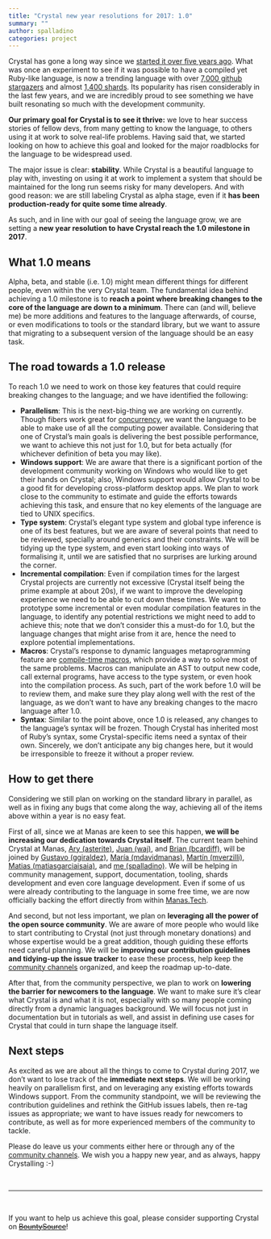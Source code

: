 ```yaml
---
title: "Crystal new year resolutions for 2017: 1.0"
summary: ""
author: spalladino
categories: project
---
```


Crystal has gone a long way since we [started it over five years ago](https://manas.tech/blog/2016/04/01/the-story-behind-crystal/). What was once an experiment to see if it was possible to have a compiled yet Ruby-like language, is now a trending language with over [7,000 github stargazers](https://github.com/crystal-lang/crystal/stargazers) and almost [1,400 shards](http://crystalshards.xyz/). Its popularity has risen considerably in the last few years, and we are incredibly proud to see something we have built resonating so much with the development community.

**Our primary goal for Crystal is to see it thrive:** we love to hear success stories of fellow devs, from many getting to know the language, to others using it at work to solve real-life problems. Having said that, we started looking on how to achieve this goal and looked for the major roadblocks for the language to be widespread used.

The major issue is clear: **stability**. While Crystal is a beautiful language to play with, investing on using it at work to implement a system that should be maintained for the long run seems risky for many developers. And with good reason: we are still labeling Crystal as alpha stage, even if it **has been production-ready for quite some time already**.

As such, and in line with our goal of seeing the language grow, we are setting a **new year resolution to have Crystal reach the 1.0 milestone in 2017**.

## What 1.0 means

Alpha, beta, and stable (i.e. 1.0) might mean different things for different people, even within the very Crystal team. The fundamental idea behind achieving a 1.0 milestone is to **reach a point where breaking changes to the core of the language are down to a minimum**. There can (and will, believe me) be more additions and features to the language afterwards, of course, or even modifications to tools or the standard library, but we want to assure that migrating to a subsequent version of the language should be an easy task.

## The road towards a 1.0 release

To reach 1.0 we need to work on those key features that could require breaking changes to the language; and we have identified the following:

- **Parallelism**: This is the next-big-thing we are working on currently. Though fibers work great for [concurrency](https://crystal-lang.org/reference/guides/concurrency.html), we want the language to be able to make use of all the computing power available. Considering that one of Crystal’s main goals is delivering the best possible performance, we want to achieve this not just for 1.0, but for beta actually (for whichever definition of beta you may like).
- **Windows support**: We are aware that there is a significant portion of the development community working on Windows who would like to get their hands on Crystal; also, Windows support would allow Crystal to be a good fit for developing cross-platform desktop apps. We plan to work close to the community to estimate and guide the efforts towards achieving this task, and ensure that no key elements of the language are tied to UNIX specifics.
- **Type system**: Crystal’s elegant type system and global type inference is one of its best features, but we are aware of several points that need to be reviewed, specially around generics and their constraints. We will be tidying up the type system, and even start looking into ways of formalising it, until we are satisfied that no surprises are lurking around the corner.
- **Incremental compilation**: Even if compilation times for the largest Crystal projects are currently not excessive (Crystal itself being the prime example at about 20s), if we want to improve the developing experience we need to be able to cut down these times. We want to prototype some incremental or even modular compilation features in the language, to identify any potential restrictions we might need to add to achieve this; note that we don’t consider this a must-do for 1.0, but the language changes that might arise from it are, hence the need to explore potential implementations.
- **Macros**: Crystal’s response to dynamic languages metaprogramming feature are [compile-time macros](https://crystal-lang.org/reference/syntax_and_semantics/macros.html), which provide a way to solve most of the same problems. Macros can manipulate an AST to output new code, call external programs, have access to the type system, or even hook into the compilation process. As such, part of the work before 1.0 will be to review them, and make sure they play along well with the rest of the language, as we don’t want to have any breaking changes to the macro language after 1.0.
- **Syntax**: Similar to the point above, once 1.0 is released, any changes to the language’s syntax will be frozen. Though Crystal has inherited most of Ruby’s syntax, some Crystal-specific items need a syntax of their own. Sincerely, we don’t anticipate any big changes here, but it would be irresponsible to freeze it without a proper review.

## How to get there

Considering we still plan on working on the standard library in parallel, as well as in fixing any bugs that come along the way, achieving all of the items above within a year is no easy feat.

First of all, since we at Manas are keen to see this happen, **we will be increasing our dedication towards Crystal itself**. The current team behind Crystal at Manas, [Ary (asterite)](https://manas.tech/staff/ary), [Juan (waj)](https://manas.tech/staff/waj), and [Brian (bcardiff)](https://manas.tech/staff/bcardiff), will be joined by [Gustavo (ggiraldez)](https://manas.tech/staff/ggiraldez), [María (mdavidmanas)](https://manas.tech/staff/mdavid), [Martín (mverzilli)](https://manas.tech/staff/mverzilli), [Matias (matiasgarciaisaia)](https://manas.tech/staff/mgarcia), and [me (spalladino)](https://manas.tech/staff/spalladino). We will be helping in community management, support, documentation, tooling, shards development and even core language development. Even if some of us were already contributing to the language in some free time, we are now officially backing the effort directly from within [Manas.Tech](https://manas.tech/).

And second, but not less important, we plan on **leveraging all the power of the open source community**. We are aware of more people who would like to start contributing to Crystal (not just through monetary donations) and whose expertise would be a great addition, though guiding these efforts need careful planning. We will be **improving our contribution guidelines and tidying-up the issue tracker** to ease these process, help keep the [community channels](https://crystal-lang.org/community/) organized, and keep the roadmap up-to-date.

After that, from the community perspective, we plan to work on **lowering the barrier for newcomers to the language**. We want to make sure it’s clear what Crystal is and what it is not, especially with so many people coming directly from a dynamic languages background. We will focus not just in documentation but in tutorials as well, and assist in defining use cases for Crystal that could in turn shape the language itself.

## Next steps

As excited as we are about all the things to come to Crystal during 2017, we don’t want to lose track of the **immediate next steps**. We will be working heavily on parallelism first, and on leveraging any existing efforts towards Windows support. From the community standpoint, we will be reviewing the contribution guidelines and rethink the GitHub issues labels, then re-tag issues as appropriate; we want to have issues ready for newcomers to contribute, as well as for more experienced members of the community to tackle.

Please do leave us your comments either here or through any of the [community channels](https://crystal-lang.org/community/). We wish you a happy new year, and as always, happy Crystalling :-)

<br/>

- - - - -

<br/>

If you want to help us achieve this goal, please consider supporting Crystal on ~~[BountySource](https://salt.bountysource.com/teams/crystal-lang)~~!
